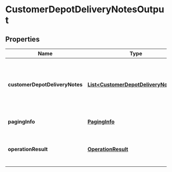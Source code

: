 
# CustomerDepotDeliveryNotesOutput

## Properties
Name | Type | Description | Notes
------------ | ------------- | ------------- | -------------
**customerDepotDeliveryNotes** | [**List&lt;CustomerDepotDeliveryNoteDto&gt;**](CustomerDepotDeliveryNoteDto.md) | Contains all the available informations about the requested delivery notes. |  [optional]
**pagingInfo** | [**PagingInfo**](PagingInfo.md) | Gets or sets the paging information. |  [optional]
**operationResult** | [**OperationResult**](OperationResult.md) | Contains information about the result of this service call. | 



